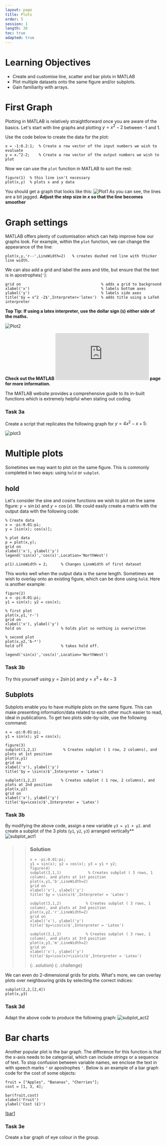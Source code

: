 ```yaml
---
layout: page
title: Plots
order: 5
session: 1
length: 30
toc: true
adapted: true
---
```

# Learning Objectives
- Create and customise line, scatter and bar plots in MATLAB
- Plot multiple datasets onto the same figure and/or subplots.
- Gain familiarity with arrays.

# First Graph
Plotting in MATLAB is relatively straightforward once you are aware of the basics. Let's start with line graphs and plotting $y = x^2-2$ between -1 and 1.

Use the code below to create the data for the plot:
```
x = -1:0.2:1;  % Create a row vector of the input numbers we wish to evaluate
y = x.^2-2;    % Create a row vector of the output numbers we wish to plot
```

Now we can use the `plot` function in MATLAB to sort the rest:
```
figure(1)  % this line isn't necessary
plot(x,y)  % plots x and y data
```
You should get a graph that looks like this:
![Plot1](../fig/plot1.png)
As you can see, the lines are a bit jagged. **Adjust the step size in $x$ so that the line becomes smoother**

# Graph settings
MATLAB offers plenty of customisation which can help improve how our graphs look. For example, within the `plot` function, we can change the appearance of the line:
```
plot(x,y,'r--',LineWidth=2)   % creates dashed red line with thicker line width.
```
We can also add a grid and label the axes and title, but ensure that the text is in apostrophes(`'`):
```
grid on                                    % adds a grid to background
xlabel('x')                                % labels bottom axes
ylabel('y')                                % labels side axes
title('$y = x^2 -2$',Interpreter='latex')  % adds title using a LaTeX interpreter
```
**Top Tip: If using a latex interpreter, use the dollar sign (`$`) either side of the maths.**

![Plot2](../fig/plot2.png)

**Check out the MATLAB ![plot](https://www.mathworks.com/help/matlab/ref/plot.html) page for more information.**

The MATLAB website provides a comprehensive guide to its in-built functions which is extremely helpful when stating out coding.

### Task 3a
Create a script that replicates the following graph for $y = 4x^2 -x +5$:

![plot3](plot3.png)

# Multiple plots
Sometimes we may want to plot on the same figure. This is commonly completed in two ways: using `hold` or `subplot`.

## hold
Let's consider the sine and cosine functions we wish to plot on the same figure: $y = \sin(x)$ and $y= \cos(x)$. We could easily create a matrix with the output data with the following code: 
```
% Create data
x = -pi:0.01:pi;
y = [sin(x); cos(x)];

% plot data
p = plot(x,y);
grid on
xlabel('x'), ylabel('y')
legend('sin(x)','cos(x)',Location='NorthWest')

p(1).LineWidth = 2;      % Changes LineWidth of first dataset
```
This works well when the output data is the same length. Sometimes we wish to overlay onto an existing figure, which can be done using `hold`. Here is another example:
```
figure(2)
x = -pi:0.01:pi;
y1 = sin(x); y2 = cos(x);

% first plot
plot(x,y1,'r-')
grid on
xlabel('x'), ylabel('y')
hold on                  % holds plot so nothing is overwritten

% second plot 
plot(x,y2,'b-*')
hold off                 % takes hold off.

legend('sin(x)','cos(x)',Location='NorthWest')
```

### Task 3b 
Try this yourself using $y = 2\sin(x)$ and $y = x^3 + 4x -3$

## Subplots
Subplots enable you to have multiple plots on the same figure. This can make presenting information/data related to each other much easier to read, ideal in publications.
To get two plots side-by-side, use the following command:
```
x = -pi:0.01:pi;
y1 = sin(x); y2 = cos(x);

figure(3)
subplot(1,2,1)            % Creates subplot ( 1 row, 2 columns), and plots at 1st position
plot(x,y1)
grid on
xlabel('x'), ylabel('y')
title('$y = \sin(x)$',Interpreter = 'Latex')

subplot(1,2,2)           % Creates subplot ( 1 row, 2 columns), and plots at 2nd position
plot(x,y2)
grid on
xlabel('x'), ylabel('y')
title('$y=\cos(x)$',Interpreter = 'Latex')
```
### Task 3b
By modifying the above code, assign a new variable `y3 = y1 + y2`. and create a subplot of the 3 plots (`y1`, `y2`, `y3`) arranged vertically**
![subplot_act1](../fig/subplot_act_1.jpg)

> >### Solution
> > ```
> > x = -pi:0.01:pi;
> > y1 = sin(x); y2 = cos(x); y3 = y1 + y2;
> > figure(4)
> > subplot(3,1,1)            % Creates subplot ( 3 rows, 1 column), and plots at 1st position
> > plot(x,y1,'b',LineWidth=2)
> > grid on
> > xlabel('x'), ylabel('y')
> > title('$y = \sin(x)$',Interpreter = 'Latex')
> > 
> > subplot(3,1,2)           % Creates subplot ( 3 rows, 1 column), and plots at 2nd position
> > plot(x,y2,'r',LineWidth=2)
> > grid on
> > xlabel('x'), ylabel('y')
> > title('$y=\cos(x)$',Interpreter = 'Latex')
> > 
> > subplot(3,1,3)           % Creates subplot ( 3 rows, 1 column), and plots at 3rd position
> > plot(x,y3,'m',LineWidth=2)
> > grid on
> > xlabel('x'), ylabel('y')
> > title('$y=\cos(x)+\sin(x)$',Interpreter = 'Latex')
> > ```
> > {: .solution}
> {: .challenge}

We can even do 2-dimensional grids for plots. What's more, we can overlay plots over neighbouring grids by selecting the correct indices:
```
subplot(2,2,[2,4])
plot(x,y3)
```
### Task 3d
Adapt the above code to produce the following graph:
![subplot_act2](../fig/subplot_act_2.jpg)

# Bar charts
Another popular plot is the bar graph. The difference for this function is that the x-axis needs to be categorial, which can include *strings* or a sequence of text. To stop confusion between variable names, we enclose the text in with speech marks `"` or apostrophes `'`. Below is an example of a bar graph code for the cost of some objects:
```
fruit = ["Apples", "Bananas", "Cherries"];
cost = [1, 3, 4];

bar(fruit,cost)
xlabel('Fruit')
ylabel('Cost (£)')
```
[!bar1](../fig/bar_1.jpg)

### Task 3e
Create a bar graph of eye colour in the group.

